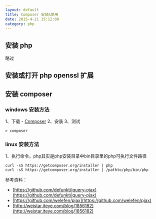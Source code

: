 ```yaml
---
layout: default
title: Composer 安装&使用
date: 2015-4-21 15:12:00
category: php
---
```


## 安装 php

略过

## 安装或打开 php openssl 扩展

## 安装 composer

### windows 安装方法

1、下载 - [Composer](https://getcomposer.org/Composer-Setup.exe)
2、安装
3、测试

```
> composer
```

### linux 安装方法

1、执行命令，php其实是php安装目录中bin目录里的php可执行文件路径

```
curl -sS https://getcomposer.org/installer | php
curl -sS https://getcomposer.org/installer | /pathto/php/bin/php
```

参考资料：

- [https://github.com/defunkt/jquery-pjax](https://github.com/defunkt/jquery-pjax)
- [https://github.com/welefen/pjax](https://github.com/welefen/pjax)
- [http://weistar.iteye.com/blog/1856182](http://weistar.iteye.com/blog/1856182)

